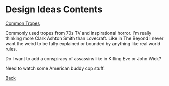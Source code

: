 # Design Ideas Contents

[Common Tropes](Tropes)

Commonly used tropes from 70s TV and inspirational horror. I'm really thinking more Clark Ashton Smith than Lovecraft. Like in The Beyond I never want the weird to be fully explained or bounded by anything like real world rules.

Do I want to add a conspiracy of assassins like in Killing Eve or John Wick?

Need to watch some American buddy cop stuff.

[Back](../index)
